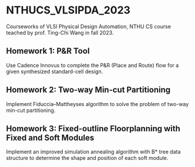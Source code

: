 # NTHUCS_VLSIPDA_2023
Courseworks of VLSI Physical Design Automation, NTHU CS course teached by prof. Ting-Chi Wang in fall 2023.
## Homework 1: P&R Tool
Use Cadence Innovus to complete the P&R (Place and Route) flow for a given synthesized standard-cell design.
## Homework 2: Two-way Min-cut Partitioning
Implement Fiduccia–Mattheyses algorithm to solve the problem of two-way min-cut partitioning.
## Homework 3: Fixed-outline Floorplanning with Fixed and Soft Modules
Implement an improved simulation annealing algorithm with B* tree data structure to determine the shape and position of each soft module.
